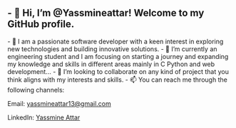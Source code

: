 <h2>- 👋 Hi, I’m @Yassmineattar! Welcome to my GitHub profile.</h2>
- 👀 I am a passionate software developer with a keen interest in exploring new technologies and building innovative solutions.
- 🌱 I’m currently an engineering student and I am focusing on starting a journey and expanding my knowledge and skills in different areas mainly in C Python and web development...
- 💞️ I’m looking to collaborate on any kind of project that you think aligns with my interests and skills.
- 📫 You can reach me through the following channels:

Email: yassmineattar13@gmail.com

LinkedIn: [Yassmine Attar](https://www.linkedin.com/in/yassmine-attar-8bb1b9244?lipi=urn%3Ali%3Apage%3Ad_flagship3_profile_view_base_contact_details%3BNohpYfogScqcilGkBNBq3Q%3D%3D)

<!---
Yassmineattar/Yassmineattar is a ✨ special ✨ repository because its `README.md` (this file) appears on your GitHub profile.
You can click the Preview link to take a look at your changes.
--->
